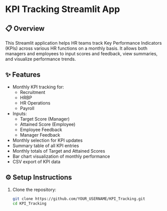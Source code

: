 # KPI Tracking Streamlit App

## 📋 Overview
This Streamlit application helps HR teams track Key Performance Indicators (KPIs) across various HR functions on a monthly basis. It allows both managers and employees to input scores and feedback, view summaries, and visualize performance trends.

## ✨ Features
- Monthly KPI tracking for:
  - Recruitment
  - HRBP
  - HR Operations
  - Payroll
- Inputs:
  - Target Score (Manager)
  - Attained Score (Employee)
  - Employee Feedback
  - Manager Feedback
- Monthly selection for KPI updates
- Summary table of all KPI entries
- Monthly totals of Target and Attained Scores
- Bar chart visualization of monthly performance
- CSV export of KPI data

## ⚙️ Setup Instructions

1. Clone the repository:
   ```bash
   git clone https://github.com/YOUR_USERNAME/KPI_Tracking.git
   cd KPI_Tracking
   ```
